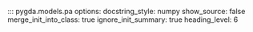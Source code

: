 ::: pygda.models.pa
    options:
      docstring_style: numpy
      show_source: false
      merge_init_into_class: true
      ignore_init_summary: true
      heading_level: 6
